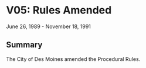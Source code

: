 # V05: Rules Amended

June 26, 1989 - November 18, 1991

## Summary

The City of Des Moines amended the Procedural Rules.
